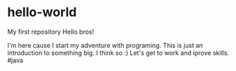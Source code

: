# hello-world
My first repository
Hello bros!

I'm here cause I start my adventure with programing. This is just an introduction to something big. I think so :)
Let's get to work and iprove skills. #java
